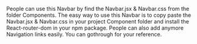 People can use this Navbar by find the Navbar.jsx & Navbar.css from the folder Components.
The easy way to use this Navbar is to copy paste the Navbar.jsx & Navbar.css in your project Component folder and install the React-router-dom in your npm package.
People can also add anymore Navigation links easily.
You can gothrough for your reference. 